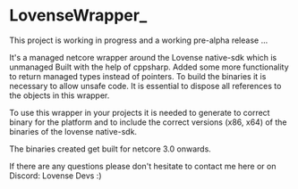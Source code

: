 # LovenseWrapper_
This project is working in progress and a working pre-alpha release ...

It's a managed netcore wrapper around the Lovense native-sdk which is unmanaged
Built with the help of cppsharp.
Added some more functionality to return managed types instead of pointers.
To build the binaries it is necessary to allow unsafe code.
It is essential to dispose all references to the objects in this wrapper.

To use this wrapper in your projects it is needed to generate to correct binary for the platform and to include the correct versions (x86, x64) 
of the binaries of the lovense native-sdk.

The binaries created get built for netcore 3.0 onwards.

If there are any questions please don't hesitate to contact me here or on Discord: Lovense Devs :)
